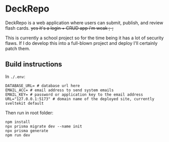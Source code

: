 # DeckRepo

DeckRepo is a web application where users can submit, publish, and review flash cards. ~~yes it's a login + CRUD app i'm weak ;-;~~

This is currently a school project so for the time being it has a lot of security flaws. If I do develop this into a full-blown project and deploy I'll certainly patch them.

## Build instructions

In `./.env`:
```
DATABASE_URL= # database url here
EMAIL_ACC= # email address to send system emails
EMAIL_KEY= # password or application key to the email address
URL="127.0.0.1:5173" # domain name of the deployed site, currently sveltekit default
```

Then run in root folder:
```
npm install
npx prisma migrate dev --name init
npx prisma generate
npm run dev
```
